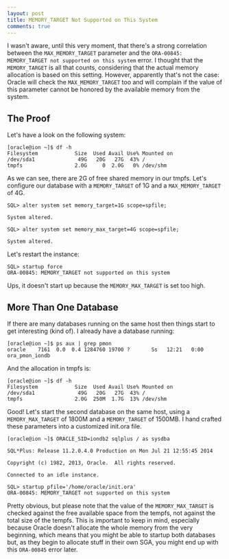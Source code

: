 ```yaml
---
layout: post
title: MEMORY_TARGET Not Supported on This System
comments: true
---
```


I wasn't aware, until this very moment, that there's a strong correlation
between the `MAX_MEMORY_TARGET` parameter and the `ORA-00845: MEMORY_TARGET not
supported on this system` error. I thought that the `MEMORY_TARGET` is all that
counts, considering that the actual memory allocation is based on this setting.
However, apparently that's not the case: Oracle will check the `MAX_MEMORY_TARGET`
too and will complain if the value of this parameter cannot be honored by the
available memory from the system.

The Proof
---------

Let's have a look on the following system:

    [oracle@ion ~]$ df -h
    Filesystem            Size  Used Avail Use% Mounted on
    /dev/sda1              49G   20G   27G  43% /
    tmpfs                 2.0G     0  2.0G   0% /dev/shm

As we can see, there are 2G of free shared memory in our tmpfs. Let's configure
our database with a `MEMORY_TARGET` of 1G and a `MAX_MEMORY_TARGET` of 4G.

    SQL> alter system set memory_target=1G scope=spfile;

    System altered.

    SQL> alter system set memory_max_target=4G scope=spfile;

    System altered.

Let's restart the instance:

    SQL> startup force
    ORA-00845: MEMORY_TARGET not supported on this system

Ups, it doesn't start up because the `MEMORY_MAX_TARGET` is set too high.

More Than One Database
----------------------

If there are many databases running on the same host then things start to get
interesting (kind of). I already have a database running:

    [oracle@ion ~]$ ps aux | grep pmon
    oracle    7161  0.0  0.4 1284760 19700 ?       Ss   12:21   0:00 ora_pmon_iondb

And the allocation in tmpfs is:

    [oracle@ion ~]$ df -h
    Filesystem            Size  Used Avail Use% Mounted on
    /dev/sda1              49G   20G   27G  43% /
    tmpfs                 2.0G  250M  1.7G  13% /dev/shm

Good! Let's start the second database on the same host, using a
`MEMORY_MAX_TARGET` of 1800M and a `MEMORY_TARGET` of 1500MB. I hand crafted these
parameters into a customized init.ora file.

    [oracle@ion ~]$ ORACLE_SID=iondb2 sqlplus / as sysdba

    SQL*Plus: Release 11.2.0.4.0 Production on Mon Jul 21 12:55:45 2014

    Copyright (c) 1982, 2013, Oracle.  All rights reserved.

    Connected to an idle instance.

    SQL> startup pfile='/home/oracle/init.ora'
    ORA-00845: MEMORY_TARGET not supported on this system

Pretty obvious, but please note that the value of the `MEMORY_MAX_TARGET` is
checked against the free available space from the tempfs, not against the total
size of the tempfs. This is important to keep in mind, especially because Oracle
doesn't allocate the whole memory from the very beginning, which means that you
might be able to startup both databases but, as they begin to allocate stuff in
their own SGA, you might end up with this `ORA-00845` error later.
